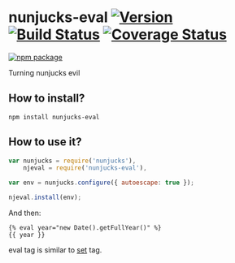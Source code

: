 # nunjucks-eval [![Version](http://img.shields.io/npm/v/nunjucks-eval.svg)](https://www.npmjs.org/package/nunjucks-eval) [![Build Status](https://travis-ci.org/alexandrevicenzi/nunjucks-eval.svg?branch=master)](https://travis-ci.org/alexandrevicenzi/nunjucks-eval) [![Coverage Status](https://coveralls.io/repos/alexandrevicenzi/nunjucks-eval/badge.svg?branch=master&service=github)](https://coveralls.io/github/alexandrevicenzi/nunjucks-eval?branch=master)

[![npm package](https://nodei.co/npm/nunjucks-eval.png?downloads=true&downloadRank=true&stars=true)](https://nodei.co/npm/nunjucks-eval/)

Turning nunjucks evil

## How to install?

`npm install nunjucks-eval`

## How to use it?

```js
var nunjucks = require('nunjucks'),
    njeval = require('nunjucks-eval'),

var env = nunjucks.configure({ autoescape: true });

njeval.install(env);
```
And then:

```
{% eval year="new Date().getFullYear()" %}
{{ year }}
```

eval tag is similar to [set](http://mozilla.github.io/nunjucks/templating.html#set) tag.
